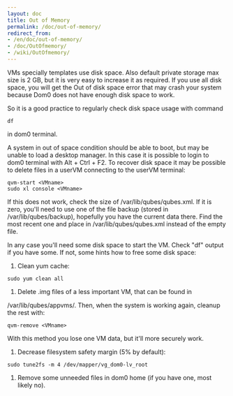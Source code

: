 ```yaml
---
layout: doc
title: Out of Memory
permalink: /doc/out-of-memory/
redirect_from:
- /en/doc/out-of-memory/
- /doc/OutOfmemory/
- /wiki/OutOfmemory/
---
```


VMs specially templates use disk space. Also default private storage max size is 2 GB, but it is very easy to increase it as required. If you use all disk space, you will get the Out of disk space error that may crash your system because Dom0 does not have enough disk space to work.

So it is a good practice to regularly check disk space usage with command

~~~
df
~~~

in dom0 terminal.

A system in out of space condition should be able to boot, but may be unable to load a desktop manager. In this case it is possible to login to dom0 terminal with Alt + Ctrl + F2. To recover disk space it may be possible to delete files in a userVM connecting to the userVM terminal:

~~~
qvm-start <VMname>
sudo xl console <VMname>
~~~

If this does not work, check the size of /var/lib/qubes/qubes.xml. If it is zero, you'll need to use one of the file backup (stored in /var/lib/qubes/backup), hopefully you have the current data there. Find the most recent one and place in /var/lib/qubes/qubes.xml instead of the empty file.

In any case you'll need some disk space to start the VM. Check "df" output if you have some. If not, some hints how to free some disk space:

1.  Clean yum cache:

~~~
sudo yum clean all
~~~

1.  Delete .img files of a less important VM, that can be found in

/var/lib/qubes/appvms/. Then, when the system is working again, cleanup the rest with:

~~~
qvm-remove <VMname>
~~~

With this method you lose one VM data, but it'll more securely work.

1.  Decrease filesystem safety margin (5% by default):

~~~
sudo tune2fs -m 4 /dev/mapper/vg_dom0-lv_root
~~~

1.  Remove some unneeded files in dom0 home (if you have one, most likely no).

